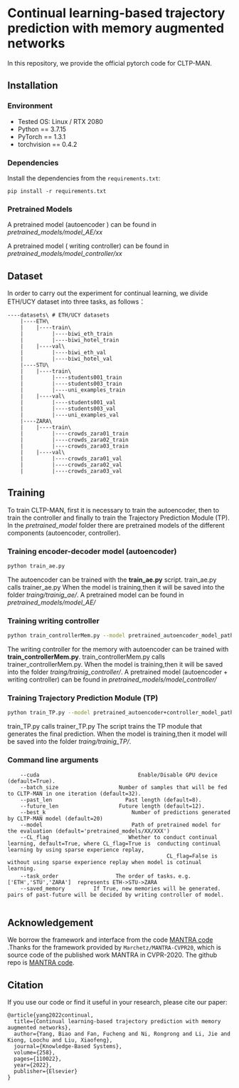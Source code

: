 # Continual learning-based trajectory prediction with memory augmented networks

In this repository, we provide the official pytorch code for CLTP-MAN.

## Installation

### Environment

* Tested OS: Linux / RTX 2080
* Python == 3.7.15
* PyTorch == 1.3.1
* torchvision == 0.4.2
### Dependencies

Install the dependencies from the `requirements.txt`:
```linux
pip install -r requirements.txt
```

### Pretrained Models
A pretrained model (autoencoder ) can be found in *pretrained_models/model_AE/xx*

A pretrained model ( writing controller) can be found in *pretrained_models/model_controller/xx*


## Dataset
In order to carry out the experiment for continual learning, we divide ETH/UCY dataset into three tasks, as follows：
```
----datasets\ # ETH/UCY datasets 
    |----ETH\                      
    |    |----train\
    |         |----biwi_eth_train
    |         |----biwi_hotel_train
    |    |----val\
    |         |----biwi_eth_val
    |         |----biwi_hotel_val
    |----STU\                    
    |    |----train\
    |         |----students001_train
    |         |----students003_train
    |         |----uni_examples_train
    |    |----val\
    |         |----students001_val
    |         |----students003_val
    |         |----uni_examples_val
    |----ZARA\                     
    |    |----train\
    |         |----crowds_zara01_train
    |         |----crowds_zara02_train
    |         |----crowds_zara03_train
    |    |----val\
    |         |----crowds_zara01_val
    |         |----crowds_zara02_val
    |         |----crowds_zara03_val
```


## Training
To train CLTP-MAN, first it is necessary to train the autoencoder, then to train the controller and finally to train the Trajectory Prediction
 Module (TP).
In the *pretrained_model* folder there are pretrained models of the different components (autoencoder, controller).

### Training encoder-decoder model (autoencoder)
```bash
python train_ae.py
```
The autoencoder can be trained with the **train_ae.py** script. train_ae.py calls trainer_ae.py
When the model is training,then it will be saved into the folder *traing/trainig_ae/*.
A pretrained model can be found in *pretrained_models/model_AE/*

### Training writing controller
```bash
python train_controllerMem.py --model pretrained_autoencoder_model_path
```
The writing controller for the memory with autoencoder can be trained with **train_controllerMem.py**.
train_controllerMem.py calls trainer_controllerMem.py.
When the model is training,then it will be saved into the folder *traing/trainig_controller/*.
A pretrained model (autoencoder + writing controller) can be found in *pretrained_models/model_controller/*

### Training Trajectory Prediction Module (TP)
```bash
python train_TP.py --model pretrained_autoencoder+controller_model_path
```
train_TP.py calls trainer_TP.py
The script trains the TP module that generates the final prediction.
When the model is training,then it model will be saved into the folder *traing/trainig_TP/*.


### Command line arguments
```
    --cuda                               Enable/Disable GPU device (default=True).
    --batch_size                   Number of samples that will be fed to CLTP-MAN in one iteration (default=32).
    --past_len                       Past length (default=8).
    --future_len                   Future length (default=12).
    --best_k                           Number of predictions generated by CLTP-MAN model (default=20)
    --model                            Path of pretrained model for the evaluation (default='pretrained_models/XX/XXX')
    --CL_flag                         Whether to conduct continual learning, default=True, where CL_flag=True is  conducting continual learning by using sparse experience replay,
                                                  CL_flag=False is without using sparse experience replay when model is cotinual learning.
    --task_order                  The order of tasks，e.g. ['ETH','STU','ZARA']  represents ETH->STU->ZARA
    --saved_memory         If True, new memories will be generated. pairs of past-future will be decided by writing controller of model.
    
```

## Acknowledgement

We borrow the framework and interface from the code [MANTRA code](https://github.com/Marchetz/MANTRA-CVPR20) .Thanks for the framework provided by `Marchetz/MANTRA-CVPR20`, 
which is source code of the published work MANTRA in CVPR-2020. The github repo is [MANTRA code](https://github.com/Marchetz/MANTRA-CVPR20).



## Citation

If you use our code or find it useful in your research, please cite our paper:
```
@article{yang2022continual,
  title={Continual learning-based trajectory prediction with memory augmented networks},
  author={Yang, Biao and Fan, Fucheng and Ni, Rongrong and Li, Jie and Kiong, Loochu and Liu, Xiaofeng},
  journal={Knowledge-Based Systems},
  volume={258},
  pages={110022},
  year={2022},
  publisher={Elsevier}
}
```
